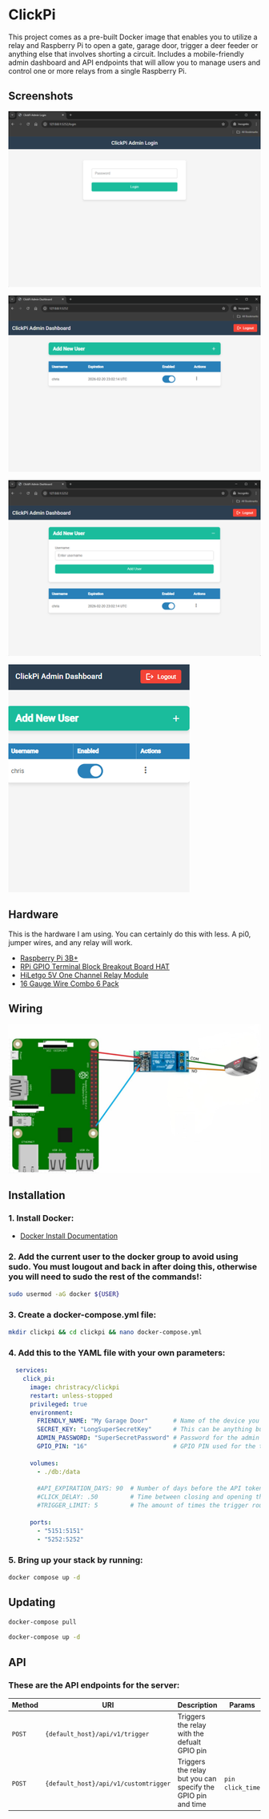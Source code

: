 # ClickPi
This project comes as a pre-built Docker image that enables you to utilize a relay and Raspberry Pi to open a gate, garage door, trigger a deer feeder or anything else that involves shorting a circuit.
Includes a mobile-friendly admin dashboard and API endpoints that will allow you to manage users and control one or more relays from a single Raspberry Pi.

## Screenshots
![Login Page](diagrams/login.png)

![Main Dashboard](diagrams/dashboard.png)

![Add User](diagrams/addUser.png)

![Mobile](diagrams/mobile.png)

## Hardware

This is the hardware I am using. You can certainly do this with less. A pi0, jumper wires, and any relay will work.

- [Raspberry Pi 3B+](https://www.raspberrypi.com/products/raspberry-pi-3-model-b-plus/)
- [RPi GPIO Terminal Block Breakout Board HAT](https://www.amazon.com/gp/product/B0876V959B)
- [HiLetgo 5V One Channel Relay Module](https://www.amazon.com/gp/product/B00LW15A4W)
- [16 Gauge Wire Combo 6 Pack](https://www.amazon.com/gp/product/B07MBWKX53)

## Wiring
![Raspberry Pi 3 Wiring](diagrams/pi-wiring.jpg)

## Installation

### 1. Install Docker:
- [Docker Install Documentation](https://docs.docker.com/engine/install/debian/)

### 2. Add the current user to the docker group to avoid using sudo. You must lougout and back in after doing this, otherwise you will need to sudo the rest of the commands!:
```bash
sudo usermod -aG docker ${USER}
```

### 3. Create a docker-compose.yml file:
```bash
mkdir clickpi && cd clickpi && nano docker-compose.yml
```

### 4. Add this to the YAML file with your own parameters:
```yml
  services:
    click_pi:
      image: christracy/clickpi
      restart: unless-stopped
      privileged: true
      environment:
        FRIENDLY_NAME: "My Garage Door"       # Name of the device you're controlling. Will show up in logs and responses
        SECRET_KEY: "LongSuperSecretKey"      # This can be anything but it should be long, random, and kept secret
        ADMIN_PASSWORD: "SuperSecretPassword" # Password for the admin panel
        GPIO_PIN: "16"                        # GPIO PIN used for the trigger route (this is the GPIO number, NOT the pin number)
        
      volumes:
        - ./db:/data

        #API_EXPIRATION_DAYS: 90  # Number of days before the API token will expire (Default: 365)
        #CLICK_DELAY: .50         # Time between closing and opening the relay on the trigger route (Default: .10)
        #TRIGGER_LIMIT: 5         # The amount of times the trigger routes can be called within 1 minute (Default: 8)
        
      ports:
        - "5151:5151"
        - "5252:5252"

```

### 5. Bring up your stack by running:

```bash
docker compose up -d
```

## Updating

```bash
docker-compose pull
```

```bash
docker-compose up -d
```

## API

### These are the API endpoints for the server:

| Method   | URI                                      | Description                                                  |  Params             | Auth      |
| -------- | ---------------------------------------- | -------------------------------------------------------------| ------------------- |---------- |
| `POST`   | `{default_host}/api/v1/trigger`          | Triggers the relay with the defualt GPIO pin                 |                     | `api_key` |
| `POST`   | `{default_host}/api/v1/customtrigger`    | Triggers the relay but you can specify the GPIO pin and time | `pin` `click_time`  | `api_key` |
